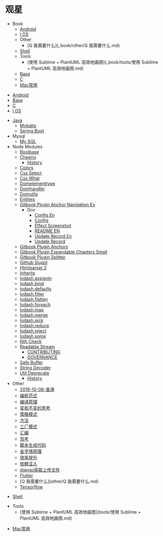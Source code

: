 # 观星

- Book
  * [Android](_book/android.md)
  * [I OS](_book/iOS.md)
  - Other
    * [Q 我需要什么](_book/other/Q 我需要什么.md)
  * [Shell](_book/shell.md)
  - Tools
    * [使用 Sublime + PlantUML 高效地画图](_book/tools/使用 Sublime + PlantUML 高效地画图.md)
  * [Base](_book/base.md)
  * [C](_book/C.md)
  * [Mac常用](_book/Mac常用.md)
* [Android](android.md)
* [Base](base.md)
* [C](C.md)
* [I OS](iOS.md)
- [Java](java/java.md)
  * [Mybatis](java/mybatis.md)
  * [Spring Boot](java/SpringBoot.md)
- Mysql
  * [My SQL](mysql/MySQL.md)
- Node Modules
  - [Boolbase](node_modules/boolbase/README.md)
  - [Cheerio](node_modules/cheerio/Readme.md)
    * [History](node_modules/cheerio/History.md)
  - [Colors](node_modules/colors/README.md)
  - [Css Select](node_modules/css-select/README.md)
  - [Css What](node_modules/css-what/readme.md)
  - [Domelementtype](node_modules/domelementtype/readme.md)
  - [Domhandler](node_modules/domhandler/readme.md)
  - [Domutils](node_modules/domutils/readme.md)
  - [Entities](node_modules/entities/readme.md)
  - [Gitbook Plugin Anchor Navigation Ex](node_modules/gitbook-plugin-anchor-navigation-ex/README.md)
    - Doc
      * [Config En](node_modules/gitbook-plugin-anchor-navigation-ex/doc/config-en.md)
      * [Config](node_modules/gitbook-plugin-anchor-navigation-ex/doc/config.md)
      * [Effect Screenshot](node_modules/gitbook-plugin-anchor-navigation-ex/doc/effectScreenshot.md)
      * [README EN](node_modules/gitbook-plugin-anchor-navigation-ex/doc/README_EN.md)
      * [Update Record En](node_modules/gitbook-plugin-anchor-navigation-ex/doc/updateRecord-en.md)
      * [Update Record](node_modules/gitbook-plugin-anchor-navigation-ex/doc/updateRecord.md)
  - [Gitbook Plugin Anchors](node_modules/gitbook-plugin-anchors/README.md)
  - [Gitbook Plugin Expandable Chapters Small](node_modules/gitbook-plugin-expandable-chapters-small/README.md)
  - [Gitbook Plugin Splitter](node_modules/gitbook-plugin-splitter/README.md)
  - [Github Slugid](node_modules/github-slugid/README.md)
  - [Htmlparser 2](node_modules/htmlparser2/README.md)
  - [Inherits](node_modules/inherits/README.md)
  - [lodash.assignin](node_modules/lodash.assignin/README.md)
  - [lodash.bind](node_modules/lodash.bind/README.md)
  - [lodash.defaults](node_modules/lodash.defaults/README.md)
  - [lodash.filter](node_modules/lodash.filter/README.md)
  - [lodash.flatten](node_modules/lodash.flatten/README.md)
  - [lodash.foreach](node_modules/lodash.foreach/README.md)
  - [lodash.map](node_modules/lodash.map/README.md)
  - [lodash.merge](node_modules/lodash.merge/README.md)
  - [lodash.pick](node_modules/lodash.pick/README.md)
  - [lodash.reduce](node_modules/lodash.reduce/README.md)
  - [lodash.reject](node_modules/lodash.reject/README.md)
  - [lodash.some](node_modules/lodash.some/README.md)
  - [Nth Check](node_modules/nth-check/README.md)
  - [Readable Stream](node_modules/readable-stream/README.md)
    * [CONTRIBUTING](node_modules/readable-stream/CONTRIBUTING.md)
    * [GOVERNANCE](node_modules/readable-stream/GOVERNANCE.md)
  - [Safe Buffer](node_modules/safe-buffer/README.md)
  - [String Decoder](node_modules/string_decoder/README.md)
  - [Util Deprecate](node_modules/util-deprecate/README.md)
    * [History](node_modules/util-deprecate/History.md)
- Other
  * [2018-10-08-香港](other/2018-10-08-香港.md)
  * [编程范式](other/编程范式.md)
  * [编译原理](other/编译原理.md)
  * [变和不变的思考](other/变和不变的思考.md)
  * [策略模式](other/策略模式.md)
  * [方法](other/方法.md)
  * [工厂模式](other/工厂模式.md)
  * [汇编](other/汇编.md)
  * [驾考](other/驾考.md)
  * [脚本生成代码](other/脚本生成代码.md)
  * [金字塔原理](other/金字塔原理.md)
  * [效率提升](other/效率提升.md)
  * [依赖注入](other/依赖注入.md)
  * [django获取上传文件](other/django获取上传文件.md)
  * [Flutter](other/Flutter.md)
  * [Q 我需要什么](other/Q 我需要什么.md)
  * [Tensorflow](other/Tensorflow.md)
* [Shell](shell.md)
- Tools
  * [使用 Sublime + PlantUML 高效地画图](tools/使用 Sublime + PlantUML 高效地画图.md)
* [Mac常用](Mac常用.md)
